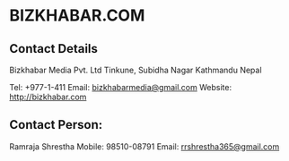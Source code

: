 BIZKHABAR.COM
===========

## Contact Details
Bizkhabar Media Pvt. Ltd
Tinkune, Subidha Nagar
Kathmandu
Nepal

Tel: +977-1-411
Email: bizkhabarmedia@gmail.com
Website: http://bizkhabar.com

## Contact Person:
Ramraja Shrestha
Mobile: 98510-08791
Email: rrshrestha365@gmail.com
